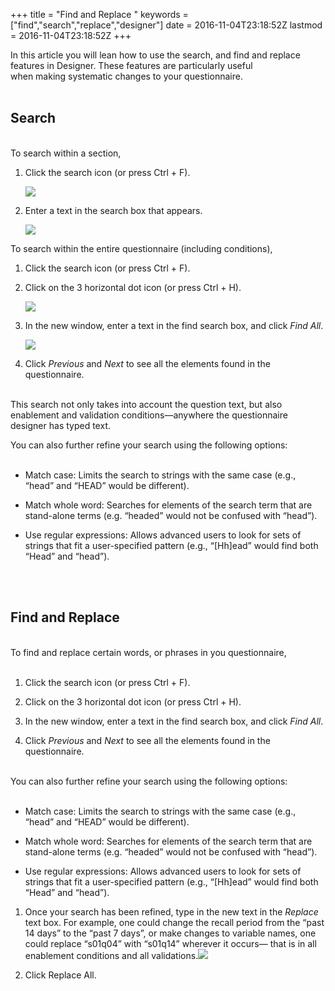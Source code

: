 +++
title = "Find and Replace "
keywords = ["find","search","replace","designer"]
date = 2016-11-04T23:18:52Z
lastmod = 2016-11-04T23:18:52Z
+++

In this article you will lean how to use the search, and find and
replace features in Designer. These features are particularly useful
when making systematic changes to your questionnaire.  
 

**Search**
----------

   
To search within a section,

1.  Click the search icon (or press Ctrl + F).  
      
    ![](/images/711616.png)

2.  Enter a text in the search box that appears.  
      
    ![](/images/711618.png)

To search within the entire questionnaire (including conditions),

1.  Click the search icon (or press Ctrl + F).

2.  Click on the 3 horizontal dot icon (or press Ctrl + H).  
      
    ![](/images/711621.png)

3.  In the new window, enter a text in the find search box, and click
    *Find All*.  
      
    ![](/images/711622.png)

4.  Click *Previous* and *Next* to see all the elements found in the
    questionnaire.

   
This search not only takes into account the question text, but also
enablement and validation conditions—anywhere the questionnaire designer
has typed text.  
  
You can also further refine your search using the following options:  
 

-   <span class="underline">Match case:</span> Limits the search to
    strings with the same case (e.g., “head” and “HEAD” would be
    different). 

-   <span class="underline">Match whole word:</span> Searches for
    elements of the search term that are stand-alone terms (e.g.
    “headed” would not be confused with “head”).

-   <span class="underline">Use regular expressions:</span> Allows
    advanced users to look for sets of strings that fit a user-specified
    pattern (e.g., “\[Hh\]ead” would find both “Head” and “head”).

   
 

**Find and Replace**
--------------------

   
To find and replace certain words, or phrases in you questionnaire,  
 

1.  Click the search icon (or press Ctrl + F).

2.  Click on the 3 horizontal dot icon (or press Ctrl + H).

3.  In the new window, enter a text in the find search box, and click
    *Find All*.

4.  Click *Previous* and *Next* to see all the elements found in the
    questionnaire.

   
You can also further refine your search using the following options:  
 

-   <span class="underline">Match case:</span> Limits the search to
    strings with the same case (e.g., “head” and “HEAD” would be
    different).

-   <span class="underline">Match whole word:</span> Searches for
    elements of the search term that are stand-alone terms (e.g.
    “headed” would not be confused with “head”).

-   <span class="underline">Use regular expressions:</span> Allows
    advanced users to look for sets of strings that fit a user-specified
    pattern (e.g., “\[Hh\]ead” would find both “Head” and “head”).

1.  Once your search has been refined, type in the new text in the
    *Replace* text box. For example, one could change the recall period
    from the “past 14 days” to the “past 7 days”, or make changes to
    variable names, one could replace “s01q04” with “s01q14” wherever it
    occurs— that is in all enablement conditions and all
    validations.![](/images/711623.png)

2.  Click Replace All.
